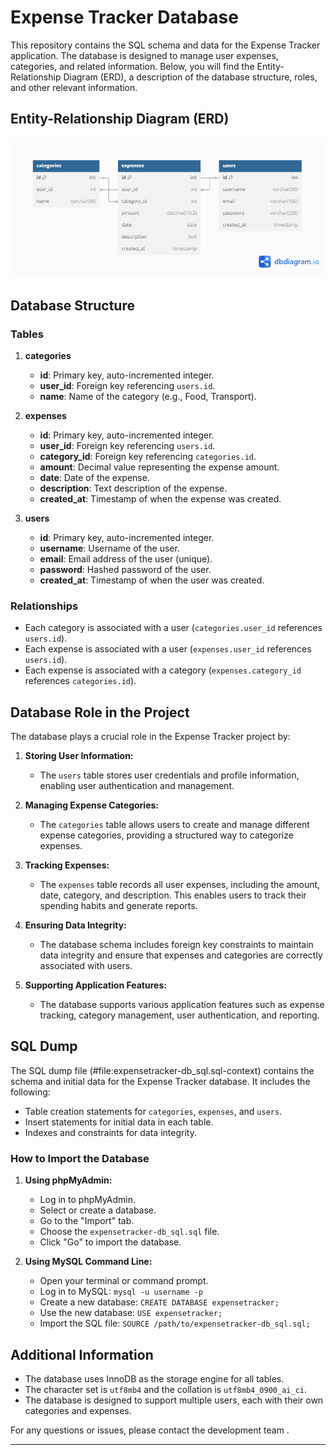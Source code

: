 # Expense Tracker Database

This repository contains the SQL schema and data for the Expense Tracker application. The database is designed to manage user expenses, categories, and related information. Below, you will find the Entity-Relationship Diagram (ERD), a description of the database structure, roles, and other relevant information.

## Entity-Relationship Diagram (ERD)

![Expense Tracker ERD](expense_tracker-erd.png)

## Database Structure

### Tables

1. **categories**
   - **id**: Primary key, auto-incremented integer.
   - **user_id**: Foreign key referencing `users.id`.
   - **name**: Name of the category (e.g., Food, Transport).

2. **expenses**
   - **id**: Primary key, auto-incremented integer.
   - **user_id**: Foreign key referencing `users.id`.
   - **category_id**: Foreign key referencing `categories.id`.
   - **amount**: Decimal value representing the expense amount.
   - **date**: Date of the expense.
   - **description**: Text description of the expense.
   - **created_at**: Timestamp of when the expense was created.

3. **users**
   - **id**: Primary key, auto-incremented integer.
   - **username**: Username of the user.
   - **email**: Email address of the user (unique).
   - **password**: Hashed password of the user.
   - **created_at**: Timestamp of when the user was created.

### Relationships

- Each category is associated with a user (`categories.user_id` references `users.id`).
- Each expense is associated with a user (`expenses.user_id` references `users.id`).
- Each expense is associated with a category (`expenses.category_id` references `categories.id`).

## Database Role in the Project

The database plays a crucial role in the Expense Tracker project by:

1. **Storing User Information:**
   - The `users` table stores user credentials and profile information, enabling user authentication and management.

2. **Managing Expense Categories:**
   - The `categories` table allows users to create and manage different expense categories, providing a structured way to categorize expenses.

3. **Tracking Expenses:**
   - The `expenses` table records all user expenses, including the amount, date, category, and description. This enables users to track their spending habits and generate reports.

4. **Ensuring Data Integrity:**
   - The database schema includes foreign key constraints to maintain data integrity and ensure that expenses and categories are correctly associated with users.

5. **Supporting Application Features:**
   - The database supports various application features such as expense tracking, category management, user authentication, and reporting.

## SQL Dump

The SQL dump file (#file:expensetracker-db_sql.sql-context) contains the schema and initial data for the Expense Tracker database. It includes the following:

- Table creation statements for `categories`, `expenses`, and `users`.
- Insert statements for initial data in each table.
- Indexes and constraints for data integrity.

### How to Import the Database

1. **Using phpMyAdmin:**
   - Log in to phpMyAdmin.
   - Select or create a database.
   - Go to the "Import" tab.
   - Choose the `expensetracker-db_sql.sql` file.
   - Click "Go" to import the database.

2. **Using MySQL Command Line:**
   - Open your terminal or command prompt.
   - Log in to MySQL: `mysql -u username -p`
   - Create a new database: `CREATE DATABASE expensetracker;`
   - Use the new database: `USE expensetracker;`
   - Import the SQL file: `SOURCE /path/to/expensetracker-db_sql.sql;`

## Additional Information

- The database uses InnoDB as the storage engine for all tables.
- The character set is `utf8mb4` and the collation is `utf8mb4_0900_ai_ci`.
- The database is designed to support multiple users, each with their own categories and expenses.

For any questions or issues, please contact the development team .

---